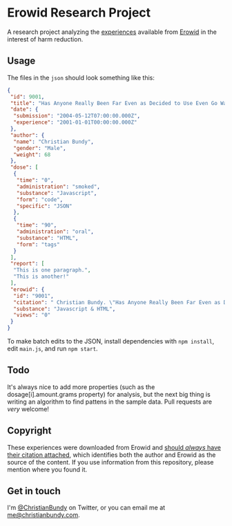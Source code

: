 # Erowid Research Project

A research project analyzing the  [experiences](http://www.erowid.org/experiences/exp_front.shtml) available from [Erowid](https://en.wikipedia.org/wiki/Erowid) in the interest of harm reduction.

## Usage

The files in the `json` should look something like this:

```json
{
 "id": 9001,
 "title": "Has Anyone Really Been Far Even as Decided to Use Even Go Want to do Look More Like?",
 "date": {
  "submission": "2004-05-12T07:00:00.000Z",
  "experience": "2001-01-01T00:00:00.000Z"
 },
 "author": {
  "name": "Christian Bundy",
  "gender": "Male",
  "weight": 68
 },
 "dose": [
  {
   "time": "0",
   "administration": "smoked",
   "substance": "Javascript",
   "form": "code",
   "specific": "JSON"
  },
  {
   "time": "90",
   "administration": "oral",
   "substance": "HTML",
   "form": "tags"
  }
 ],
 "report": [
  "This is one paragraph.",
  "This is another!"
 ],
 "erowid": {
  "id": "9001",
  "citation": " Christian Bundy. \"Has Anyone Really Been Far Even as Decided to Use Even Go Want to do Look More Like? - Opium (ID 9001)\". Erowid.org. Jan 1, 20016. erowid.org/exp/9001",
  "substance": "Javascript & HTML",
  "views": "0"
 }
}
```

To make batch edits to the JSON, install dependencies with `npm install`, edit `main.js`, and run `npm start`.

## Todo

It's always nice to add more properties (such as the dosage[i].amount.grams property) for analysis, but the next big thing is writing an algorithm to find pattens in the sample data. Pull requests are *very* welcome!

## Copyright

These experiences were downloaded from Erowid and [should *always* have their citation attached](http://www.erowid.org/general/about/about_copyrights.shtml), which identifies both the author and Erowid as the source of the content. If you use information from this repository, please mention where you found it.

## Get in touch

I'm [@ChristianBundy](http://twitter.com/christianbundy) on Twitter, or you can email me at [me@christianbundy.com](mailto:me@christianbundy.com).
